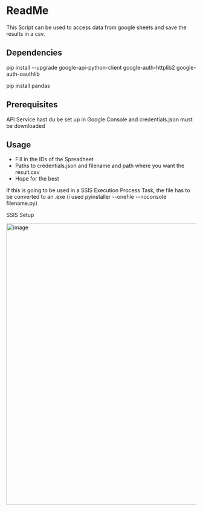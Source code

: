 # ReadMe

This Script can be used to access data from google sheets and save the results in a csv.

## Dependencies

pip install --upgrade google-api-python-client google-auth-httplib2 google-auth-oauthlib 

pip install pandas

## Prerequisites

API Service hast du be set up in Google Console and credentials.json must be downloaded

## Usage

- Fill in the IDs of the Spreadheet
- Paths to credentials.json and filename and path where you want the result.csv
- Hope for the best


If this is going to be used in a SSIS Execution Process Task, the file has to be converted to an .exe (i used pyinstaller --onefile --noconsole filename.py)




SSIS Setup

<img width="743" alt="image" src="https://github.com/OliverThomaschewski/googlesheets_ssis_script/assets/95187084/5807d999-a32b-4604-aa1a-9da4cc754b0c">
